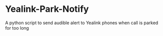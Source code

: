 # Yealink-Park-Notify
A python script to send audible alert to Yealink phones when call is parked for too long
